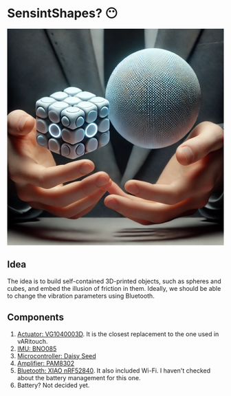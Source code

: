 # SensintShapes? 😶

![alt text](image.webp)

## Idea
The idea is to build self-contained 3D-printed objects, such as spheres and cubes, and embed the illusion of friction in them. Ideally, we should be able to change the vibration parameters using Bluetooth.

## Components
1. [Actuator: VG1040003D](https://www.digikey.com/en/products/detail/vybronics-inc/VG1040003D/10285886). It is the closest replacement to the one used in vARitouch.
2. [IMU: BNO085](https://www.adafruit.com/product/4754)
3. [Microcontroller: Daisy Seed](https://electro-smith.com/products/daisy-seed)
4. [Amplifier: PAM8302](https://www.adafruit.com/product/2130)
5. [Bluetooth: XIAO nRF52840](https://www.seeedstudio.com/Seeed-XIAO-BLE-nRF52840-p-5201.html). It also included Wi-Fi. I haven't checked about the battery management for this one.
6. Battery? Not decided yet.
